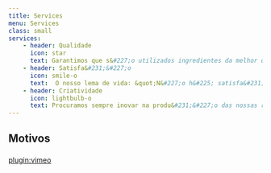 ```yaml
---
title: Services
menu: Services
class: small
services:
    - header: Qualidade
      icon: star
      text: Garantimos que s&#227;o utilizados ingredientes da melhor qualidade de modo a que os teus pecados sejam inesquec&#237;veis.
    - header: Satisfa&#231;&#227;o
      icon: smile-o
      text:  O nosso lema de vida: &quot;N&#227;o h&#225; satisfa&#231;&#227;o maior do que aquela que sentimos quando proporcionamos alegria aos outros.&quot;  
    - header: Criatividade
      icon: lightbulb-o
      text: Procuramos sempre inovar na produ&#231;&#227;o das nossas receitas para agradar a &quot;Gregos e a Troianos&quot;.
---
```


## Motivos
###
[plugin:vimeo](https://vimeo.com/204926047)
###

